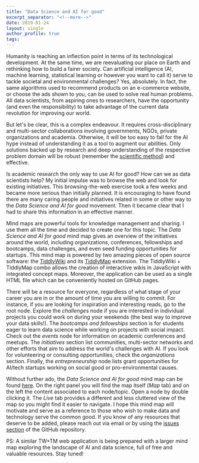 ```yaml
---
title: "Data Science and AI for good"
excerpt_separator: "<!--more-->"
date: 2019-01-24
layout: single
author_profile: true
tags:
---
```

Humanity is reaching an inflection point in terms of its technological development. At the same time, we are reevaluating our place on Earth and rethinking how to build a fairer society. Can artificial intelligence (AI, machine learning, statistical learning or however you want to call it) serve to tackle societal and environmental challenges? Yes, absolutely. In fact, the same algorithms used to recommend products on an e-commerce website, or choose the ads shown to you, can be used to solve real human problems. All data scientists, from aspiring ones to researchers, have the opportunity (and even the responsibility) to take advantage of the current data revolution for improving our world.

<!--more-->

But let's be clear, this is a complex endeavour. It requires cross-disciplinary and multi-sector collaborations involving governments, NGOs, private organizations and academia. Otherwise, it will be too easy to fall for the AI hype instead of understanding it as a tool to augment our abilities. Only solutions backed up by research and deep understanding of the respective problem domain will be robust (remember the [scientific method](https://en.wikipedia.org/wiki/Scientific_method)) and effective.

Is academic research the only way to use AI for good? How can we as data scientists help? My initial impulse was to browse the web and look for existing initiatives. This browsing-the-web exercise took a few weeks and became more serious than initially planned. It is encouraging to have found there are many caring people and initiatives related in some or other way to the *Data Science and AI for good* movement. Then it became clear that I had to share this information in an effective manner.

Mind maps are powerful tools for knowledge management and sharing. I use them all the time and decided to create one for this topic. The *Data Science and AI for good* mind map gives an overview of the initiatives around the world, including organizations, conferences, fellowships and bootcamps, data challenges, and even seed funding opportunities for startups. This mind map is powered by two amazing pieces of open source software: the [TiddlyWiki](https://tiddlywiki.com/) and its [TiddlyMap](http://tiddlymap.org/) extension. The TiddlyWiki + TiddlyMap combo allows the creation of interactive wikis in JavaScript with integrated concept maps. Moreover, the application can be used as a single HTML file which can be conveniently hosted on GitHub pages.

There will be a resource for everyone, regardless of what stage of your career you are in or the amount of time you are willing to commit. For instance, if you are looking for inspiration and interesting reads, go to the root node. Explore the *challenges* node if you are interested in individual projects you could work on during your weekends (the best way to improve your data skills!). The *bootcamps and fellowships* section is for students eager to learn data science while working on projects with social impact. Check out the *events* node for information on academic conferences and meetups. The *initiatives* section list communities, multi-sector networks and other efforts that aim to address the world's challenges with AI. If you look for volunteering or consulting opportunities, check the *organizations* section. Finally, the *entrepreneurship* node lists grant opportunities for AI/tech startups working on social good or pro-environmental causes.

Without further ado, the *Data Science and AI for good* mind map can be found [here](https://carlgogo.github.io/AI4G_mindmap/). On the right panel you will find the map itself (*Map* tab) and on the left the content associated to each node/topic. Open a node by double clicking it. The *Live* tab provides a different and less cluttered view of the map so you might find it easier to navigate. I hope this mind map will motivate and serve as a reference to those who wish to make data and technology serve the common good. If you know of any resources that deserve to be added, please reach out via email or by using the [issues section](https://github.com/carlgogo/AI4G_mindmap/issues) of the GitHub repository.

PS: A similar TW+TM web application is being prepared with a larger mind map exploring the landscape of AI and data science, full of free and valuable resources. Stay tuned!

